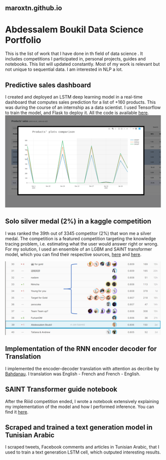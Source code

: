## maroxtn.github.io

# Abdessalem Boukil Data Science Portfolio
This is the list of work that I have done in th field of data science . It includes competitions I participated in, personal projects, guides and notebooks. This list will updated constantly. Most of my work is relevant but not unique to sequential data. I am interested in NLP a lot.

## Predictive sales dashboard
I created and deployed an LSTM deep learning model in a real-time dashboard that computes sales prediction for a list of +160 products. This was during the course of an internship as a data scientist. I used Tensorflow to train the model, and Flask to deploy it. All the code is available [here](https://github.com/maroxtn/forecast-dashboard).![rank](image/dashboard.png)

## Solo silver medal (2%) in a kaggle competition
I was ranked the 39th out of 3345 competitor (2%) that won me a silver medal. The competition is a featured competition targeting the knowledge tracing problem, i.e. estimating what the user would answer right or wrong. For my solution, I used an ensemble of an LGBM and SAINT transformer model, which you can find their respective sources, [here](https://github.com/maroxtn/LGBM-riiid-kaggle) and [here](https://github.com/maroxtn/SAINT-Transformer-riiid-kaggle).

![rank](image/rank.png)
## Implementation of the RNN encoder decoder for Translation
I implemented the encoder-decoder translation with attention as decribe by [Bahdanau](https://arxiv.org/abs/1409.0473). I translation was English - French and French - English.
## SAINT Transformer guide notebook
After the Riiid competition ended, I wrote a notebook extensively explaining my implementation of the model and how I performed inference. You can find it [here](https://www.kaggle.com/abdessalemboukil/saint-training-inference-guide-39th-solution/comments).
## Scraped and trained a text generation model in Tunisian Arabic
I scraped tweets, Facebook comments and articles in Tunisian Arabic, that I used to train a text generation LSTM cell, which outputed interesting results. 